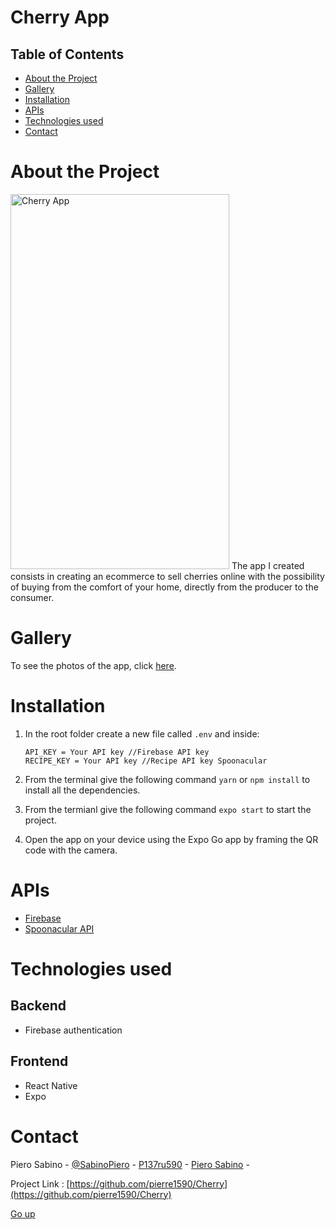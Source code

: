 # Cherry App
 

## Table of Contents
- [About the Project](#about-the-project)
- [Gallery](#gallery)
- [Installation](#installation)
- [APIs](#apis)
- [Technologies used](#technologies-used)
- [Contact](#contact)



# About the Project
<img src="https://i.ibb.co/dMgdT2t/IMG-0193.jpg" alt="Cherry App" width="350" height="600">
The app I created consists in creating an ecommerce to sell cherries online with the possibility of buying from the comfort of your home, directly from the producer to the consumer.

#  Gallery
To see the photos of the app, click [here](Gallery.md).

# Installation
1) In the root folder create a new file called `.env` and inside:

    ``` 
    API_KEY = Your API key //Firebase API key
    RECIPE_KEY = Your API key //Recipe API key Spoonacular
    ```
2) From the terminal give the following command `yarn` or `npm install` to install all the dependencies.
3) From the termianl give the following command `expo start` to start the project.
4) Open the app on your device using the Expo Go app by framing the QR code with the camera.


# APIs
- [Firebase](https://firebase.google.com/)
- [Spoonacular API](https://spoonacular.com/food-api/docs)

# Technologies used
## Backend
- Firebase authentication

## Frontend
- React Native
- Expo

# Contact
Piero Sabino - [@SabinoPiero](https://twitter.com/SabinoPiero) - [P137ru590](https://www.instagram.com/p137ru590/?hl=it) - [Piero Sabino](https://www.linkedin.com/in/pierosabino/) -

Project Link : [https://github.com/pierre1590/Cherry](https://github.com/pierre1590/Cherry)

[Go up](#top)
